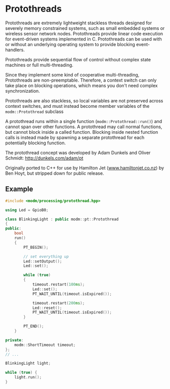 # Protothreads

Protothreads are extremely lightweight stackless threads designed for
severely memory constrained systems, such as small embedded systems or
wireless sensor network nodes. Protothreads provide linear code execution
for event-driven systems implemented in C. Protothreads can be used with or
without an underlying operating system to provide blocking event-handlers.

Protothreads provide sequential flow of control without complex state
machines or full multi-threading.

Since they implement some kind of cooperative multi-threading, Protothreads
are non-preemptable. Therefore, a context switch can only take place on
blocking operations, which means you don't need complex synchronization.

Protothreads are also stackless, so local variables are not preserved across
context switches, and must instead become member variables of the
`modm::Protothread` subclass

A protothread runs within a single function (`modm::Protothread::run()`) and
cannot span over other functions. A protothread may call normal functions,
but cannot block inside a called function. Blocking inside nested function
calls is instead made by spawning a separate protothread for each
potentially blocking function.

The protothread concept was developed by Adam Dunkels and Oliver Schmidt:
http://dunkels.com/adam/pt

Originally ported to C++ for use by Hamilton Jet (www.hamiltonjet.co.nz) by
Ben Hoyt, but stripped down for public release.


## Example

```cpp
#include <modm/processing/protothread.hpp>

using Led = GpioB0;

class BlinkingLight : public modm::pt::Protothread
{
public:
    bool
    run()
    {
        PT_BEGIN();

        // set everything up
        Led::setOutput();
        Led::set();

        while (true)
        {
            timeout.restart(100ms);
            Led::set();
            PT_WAIT_UNTIL(timeout.isExpired());

            timeout.restart(200ms);
            Led::reset();
            PT_WAIT_UNTIL(timeout.isExpired());
        }

        PT_END();
    }

private:
    modm::ShortTimeout timeout;
};
// ...

BlinkingLight light;

while (true) {
    light.run();
}
```
